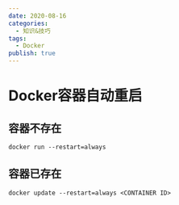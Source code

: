 ```yaml
---
date: 2020-08-16
categories:
  - 知识&技巧
tags:
  - Docker
publish: true
---
```


# Docker容器自动重启

## 容器不存在

```shell
docker run --restart=always
```

## 容器已存在

```shell
docker update --restart=always <CONTAINER ID>
```
